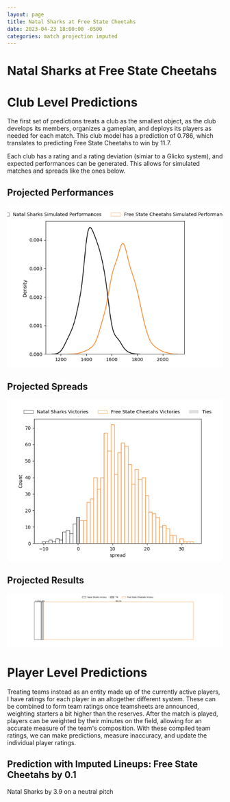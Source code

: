 ```yaml
---  
layout: page  
title: Natal Sharks at Free State Cheetahs  
date: 2023-04-23 18:00:00 -0500  
categories: match projection imputed  
---
```

# Natal Sharks at Free State Cheetahs

# Club Level Predictions


The first set of predictions treats a club as the smallest object, as the club develops its members, organizes a gameplan, and deploys its players as needed for each match. This club model has a prediction of 0.786, which translates to predicting Free State Cheetahs to win by 11.7.

Each club has a rating and a rating deviation (simiar to a Glicko system), and expected performances can be generated. This allows for simulated matches and spreads like the ones below.
## Projected Performances


![Projected Performances](plots/performances_2023-04-23-FreeStateCheetahs-NatalSharks.png)
## Projected Spreads


![Projected Spreads](plots/spreads_2023-04-23-FreeStateCheetahs-NatalSharks.png)
## Projected Results


![Projected Results](plots/resultbar_2023-04-23-FreeStateCheetahs-NatalSharks.png)
# Player Level Predictions


Treating teams instead as an entity made up of the currently active players, I have ratings for each player in an altogether different system. These can be combined to form team ratings once teamsheets are announced, weighting starters a bit higher than the reserves. After the match is played, players can be weighted by their minutes on the field, allowing for an accurate measure of the team's composition. With these compiled team ratings, we can make predictions, measure inaccuracy, and update the individual player ratings.
## Prediction with Imputed Lineups: Free State Cheetahs by 0.1


Natal Sharks by 3.9 on a neutral pitch

